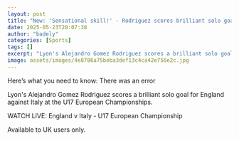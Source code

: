 ```yaml
---
layout: post
title: "New: 'Sensational skill!' - Rodriguez scores brilliant solo goal for England U17s"
date: 2025-05-23T20:07:38
author: "badely"
categories: [Sports]
tags: []
excerpt: "Lyon's Alejandro Gomez Rodriguez scores a brilliant solo goal for England against Italy at the U17 European Championships."
image: assets/images/4e8786a75beba3def13c4ca42e756e2c.jpg
---
```


Here’s what you need to know: There was an error

Lyon's Alejandro Gomez Rodriguez scores a brilliant solo goal for England against Italy at the U17 European Championships. 

WATCH LIVE: England v Italy - U17 European Championship

Available to UK users only.

